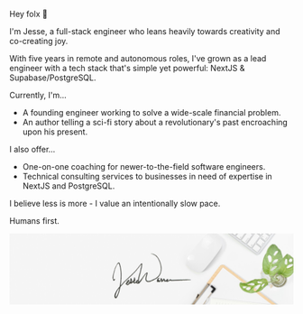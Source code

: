 Hey folx 👋

I'm Jesse, a full-stack engineer who leans heavily towards creativity and co-creating joy.

With five years in remote and autonomous roles, I've grown as a lead engineer with a tech stack that's simple yet powerful: NextJS & Supabase/PostgreSQL.

Currently, I'm...
  - A founding engineer working to solve a wide-scale financial problem.
  - An author telling a sci-fi story about a revolutionary's past encroaching upon his present.

I also offer...
  - One-on-one coaching for newer-to-the-field software engineers. 
  - Technical consulting services to businesses in need of expertise in NextJS and PostgreSQL.

I believe less is more - I value an intentionally slow pace.

Humans first.

![branded header image](./header.jpg "Hey there friend!")  
